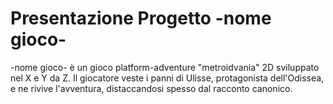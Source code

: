 # Presentazione Progetto -nome gioco-

-nome gioco- è un gioco platform-adventure "metroidvania" 2D sviluppato nel X e Y da Z.
Il giocatore veste i panni di Ulisse, protagonista dell'Odissea, e ne rivive l'avventura, distaccandosi spesso dal racconto canonico.